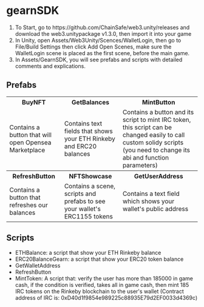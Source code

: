 # gearnSDK

<ol>
  <li> To Start, go to https://github.com/ChainSafe/web3.unity/releases and download the web3.unitypackage v1.3.0, then import it into your game </li>
  <li> In Unity, open Assets/Web3Unity/Scences/WalletLogin, then go to File/Build Settings then click Add Open Scenes, make sure the WalletLogin scene is
    placed as the first scene, before the main game. </li>
  <li> In Assets/GearnSDK, you will see prefabs and scripts with detailed comments and explications.
</ol>

<h2> Prefabs </h2>
<Table>
  <tr>
    <th> BuyNFT </th>
    <th> GetBalances </th>
    <th> MintButton </th>
  </tr>
  <tr>
    <td> Contains a button that will open Opensea Marketplace </td>
    <td> Contains text fields that shows your ETH Rinkeby and ERC20 balances </td>
    <td> Contains a button and its script to mint IRC token, this script can be changed easily to call custom solidy scripts (you need to change its abi and function parameters) </td>
  </tr>
  <tr>
    <th> RefreshButton </th>
    <th> NFTShowcase </th>
    <th> GetUserAddress </th>
  </tr>
  <tr>
    <td> Contains a button that refreshes our balances </td>
    <td> Contains a scene, scripts and prefabs to see your wallet's ERC1155 tokens </td>
    <td> Contains a text field which shows your wallet's public address </td>
  </tr>  
</Table>

<h2> Scripts </h2>
<ul>
  <li> ETHBalance: a script that show your ETH Rinkeby balance </li>
  <li> ERC20BalanceGearn: a script that show your ERC20 token balance </li>
  <li> GetWalletAddress </li>
  <li> RefreshButton </li>
  <li> MintToken: A script that: verify the user has more than 185000 in game cash, if the condition is verified, takes all in game cash,
       then mint 185 IRC tokens on the Rinkeby blockchain to the user's wallet (Contract address of IRC is: 0xD40d1f9854e989225c88935E79d2EF0033d4369c) </li>
